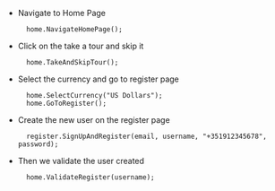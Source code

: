 
- Navigate to Home Page

        home.NavigateHomePage();
- Click on the take a tour and skip it 

        home.TakeAndSkipTour();
- Select the currency and go to register page  
              
        home.SelectCurrency("US Dollars");
        home.GoToRegister();
 
- Create the new user on the register page

        register.SignUpAndRegister(email, username, "+351912345678", password);
        
- Then we validate the user created        

        home.ValidateRegister(username);
        
        
        